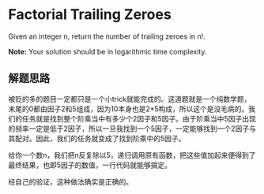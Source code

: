 # Factorial Trailing Zeroes #
Given an integer n, return the number of trailing zeroes in n!.

**Note:** Your solution should be in logarithmic time complexity.


## 解题思路 ##
被贬的多的题目一定都只是一个小trick就能完成的。这道题就是一个纯数学题，末尾的0都由因子2和5组成，因为10本身也是2*5构成，所以这个是没毛病的。我们的任务就是找到整个阶乘当中有多少个2因子和5因子。由于阶乘当中5因子出现的频率一定是低于2因子，所以一旦我找到一个5因子，一定能够找到一个2因子与其配对。因此，我们的任务就变成了找到阶乘中的5因子。

给你一个数n，我们把n反复除以5，递归调用原有函数，把这些值加起来便得到了最终结果，也即5因子的数值，一行代码就能够搞定。

经自己的验证，这种做法确实是正确的。